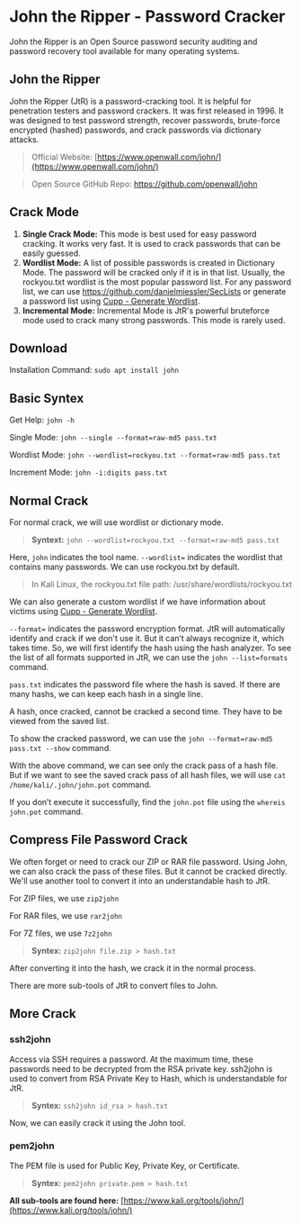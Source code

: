 # John the Ripper - Password Cracker

John the Ripper is an Open Source password security auditing and password recovery tool available for many operating systems.

## John the Ripper

John the Ripper (JtR) is a password-cracking tool. It is helpful for penetration testers and password crackers. It was first released in 1996. It was designed to test password strength, recover passwords, brute-force encrypted (hashed) passwords, and crack passwords via dictionary attacks.

> Official Website: [https://www.openwall.com/john/](https://www.openwall.com/john/)
> 

> Open Source GitHub Repo: https://github.com/openwall/john
> 

## Crack Mode

1. **Single Crack Mode:** This mode is best used for easy password cracking. It works very fast. It is used to crack passwords that can be easily guessed. 
2. **********Wordlist Mode:********** A list of possible passwords is created in Dictionary Mode. The password will be cracked only if it is in that list. Usually, the rockyou.txt wordlist is the most popular password list. For any password list, we can use https://github.com/danielmiessler/SecLists or generate a password list using [Cupp - Generate Wordlist](https://www.notion.so/Cupp-Generate-Wordlist-383a29276d5746479738a3fc349c40c3?pvs=21).
3. **********************************Incremental Mode:********************************** Incremental Mode is JtR's powerful bruteforce mode used to crack many strong passwords. This mode is rarely used.

## Download

Installation Command: `sudo apt install john`

## Basic Syntex

Get Help: `john -h`

Single Mode: `john --single --format=raw-md5 pass.txt`

Wordlist Mode: `john --wordlist=rockyou.txt --format=raw-md5 pass.txt`

Increment Mode: `john -i:digits pass.txt`

## Normal Crack

For normal crack, we will use wordlist or dictionary mode. 

> **Syntext:** `john --wordlist=rockyou.txt --format=raw-md5 pass.txt`
> 

Here, `john` indicates the tool name. `--wordlist=` indicates the wordlist that contains many passwords. We can use rockyou.txt by default. 

> In Kali Linux, the rockyou.txt file path: /usr/share/wordlists/rockyou.txt
> 

We can also generate a custom wordlist if we have information about victims using [Cupp - Generate Wordlist](https://www.notion.so/Cupp-Generate-Wordlist-383a29276d5746479738a3fc349c40c3?pvs=21).

`--format=` indicates the password encryption format. JtR will automatically identify and crack if we don't use it. But it can’t always recognize it, which takes time. So, we will first identify the hash using the hash analyzer. To see the list of all formats supported in JtR, we can use the `john --list=formats` command.

`pass.txt` indicates the password file where the hash is saved. If there are many hashs, we can keep each hash in a single line.

A hash, once cracked, cannot be cracked a second time. They have to be viewed from the saved list.

To show the cracked password, we can use the `john --format=raw-md5 pass.txt --show` command.

With the above command, we can see only the crack pass of a hash file. But if we want to see the saved crack pass of all hash files, we will use `cat /home/kali/.john/john.pot` command.

If you don’t execute it successfully, find the `john.pot` file using the `whereis john.pot` command.

## Compress File Password Crack

We often forget or need to crack our ZIP or RAR file password. Using John, we can also crack the pass of these files. But it cannot be cracked directly. We'll use another tool to convert it into an understandable hash to JtR.

For ZIP files, we use `zip2john`

For RAR files, we use `rar2john`

For 7Z files, we use `7z2john`

> **Syntex:** `zip2john file.zip > hash.txt`
> 

After converting it into the hash, we crack it in the normal process.

There are more sub-tools of JtR to convert files to John. 

## More Crack

### ssh2john

Access via SSH requires a password. At the maximum time, these passwords need to be decrypted from the RSA private key. ssh2john is used to convert from RSA Private Key to Hash, which is understandable for JtR.

> **Syntex:** `ssh2john id_rsa > hash.txt`
> 

Now, we can easily crack it using the John tool.

### pem2john

The PEM file is used for Public Key, Private Key, or Certificate. 

> **Syntex:** `pem2john private.pem > hash.txt`
> 

**All sub-tools are found here:** [https://www.kali.org/tools/john/](https://www.kali.org/tools/john/)
